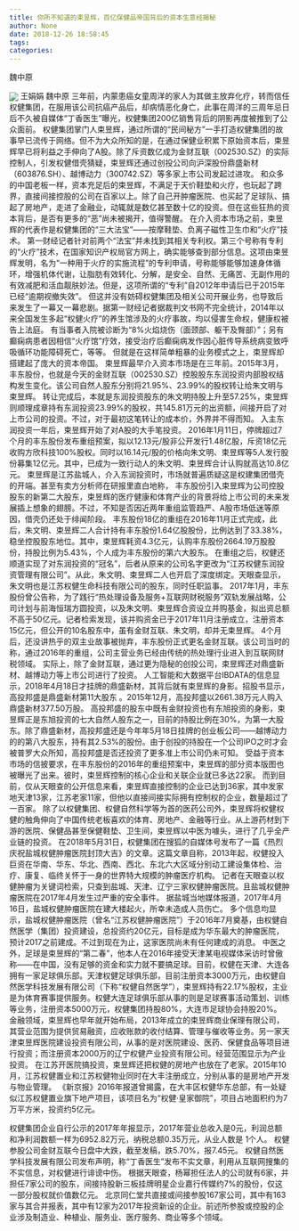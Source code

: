 ```yaml
---
title: 你所不知道的束昱辉，百亿保健品帝国背后的资本生意经揭秘
author: None
date: 2018-12-26 18:58:45
tags: 
categories: 
---
```

魏中原
<!-- more -->
<img align="center" border="0" src="https://imgcdn.yicai.com/uppics/images/2018/12/563fa27ee2b1e53ab2f4dbcd0e830ffe.jpg" />
王娟娟
魏中原
三年前，内蒙患癌女童周洋的家人为其做主放弃化疗，转而信任权健集团，在服用该公司抗癌产品后，却病情恶化身亡，此事在周洋的三周年忌日后不久被自媒体“丁香医生”曝光，权健集团200亿销售背后的阴影再度被推到了公众面前。
权健集团掌门人束昱辉，通过所谓的“民间秘方”一手打造权健集团的故事早已流传于网络。但不为大众所知的是，在通过保健业积累下原始资本后，束昱辉早已将利益之手伸向了A股。除了斥资数亿成为金财互联（002530.SZ）的实际控制人，引发权健借壳猜疑，束昱辉还通过创投公司向沪深股份鼎盛新材（603876.SH）、越博动力（300742.SZ）等多家上市公司发起过进攻。
和众多的中国老板一样，资本充足后的束昱辉，不满足于天价鞋垫和火疗，也玩起了跨界，直接间接控股的公司在百家以上。除了自己开肿瘤医院、也买起了足球队、搞起了房地产，走进了金融业，动辄就是数亿甚至数十亿的投资。但在这些狂热的资本背后，是否有更多的“恶”尚未被揭开，值得警醒。
在介入资本市场之前，束昱辉的代表作是权健集团的“三大法宝”——按摩鞋垫、负离子磁性卫生巾和“火疗”技术。
第一财经记者针对前两个“法宝”并未找到其相关专利权。第三个号称有专利的“火疗”技术，在国家知识产权局官方网上，确实能够查到部分信息。这项由束昱辉发明，名为“一种用于火疗的实施流程”的专利申请，号称能够能够加速身体循环，增强机体代谢，让脂肪有效转化、分解，是安全、自然、无痛苦、无副作用的有效减肥和活血靓肤妙法。但是，这项所谓的“专利”自2012年申请后已于2015年已经“逾期视撤失效”。
但这并没有妨碍权健集团及相关公司开展业务，也导致后来发生了一幕又一幕悲剧。据第一财经记者据裁判文书网不完全统计，2014年以来全国发生多起“权健火疗”的养生馆涉及的火疗事故，均以侵害生命权，健康权被告上法庭。
有当事者入院被诊断为“8%火焰烧伤（面颈部、躯干及臀部）”；另有癫痫病患者因相信“火疗馆”疗效，接受治疗后癫痫病发作因心脏传导系统病变致呼吸循环功能障碍死亡，等等。
但就是在这样简单粗暴的业务模式之上，束昱辉却搭建起了庞大的资本帝国。
束昱辉最早介入资本市场是在三年前。2015年3月，丰东股份，也就是今天的金财互联（002530.SZ）控股股东东润投资内部股权结构发生变化。该公司自然人股东分别将21.95%、23.99%的股权转让给朱文明与束昱辉。
转让完成后，本就是东润投资股东的朱文明持股上升至57.25%，束昱辉则顺理成章持有东润投资23.99%的股权，共145.81万元的出资额，间接开启了对上市公司的投资。不过，对于最初这笔转让的成本价，外界并不得而知。
入主东润投资一年后，束昱辉开始了对A股的大手笔投资。
2016年1月11日，停牌超过7个月的丰东股份发布重组预案，拟以12.13元/股非公开发行1.48亿股，斥资18亿元收购方欣科技100%股权。同时以16.14元/股的价格向朱文明、束昱辉等5人发行股份募集12亿元。其中，已成为一致行动人的朱文明、束昱辉合计认购就高达10.8亿元。
束昱辉是江苏盐城人，介入东润投资时，市场就普遍质疑这是权建集团借壳的开端。甚至有卖方分析师在研报里直白地称， 丰东股份引入束昱辉为公司控股股东的新第二大股东，束昱辉的医疗健康和体育产业的背景将给上市公司的未来发展插上想象的翅膀。不过，不知是否因近两年重组监管趋严、A股市场低迷等原因，借壳仍还处于绯闻阶段。
丰东股份18亿的重组在2016年11月正式完成，此后，朱文明、束昱辉二人合计持有丰东股份1.64亿股股份，比例达到了33.38%，稳坐控股股东地位。其中，束昱辉耗资4.3亿元，认购丰东股份2664.19万股股份，持股比例为5.43%，个人成为丰东股份的第六大股东。
在重组之后，权健还顺道实现了对东润投资的“冠名”，后者从原来的公司名字更改为“江苏权健东润投资管理有限公司”。从此，朱文明、束昱辉二人也开启了深度绑定。天眼查显示，朱文明也是江苏权健生命科技有限公司的股东，同时任职监事。
2017年1月，丰东股份曾公告称，为了践行“热处理设备及服务+互联网财税服务”双轨发展战略，公司计划与前海恒瑞方圆投资，以及朱文明、束昱辉合资设立并购基金，拟出资总额不高于50亿元。记者检索发现，该并购资金已于2017年11月注册成立，注册资本15亿元，但公开的10名股东中，虽有金财互联、朱文明，却并无束昱辉。
4个月后，还没讲热乎的双主业故事被抛弃，丰东股份正式更名金财互联。该公司当时的称，通过2016年的重组，公司主营业务已经由传统的热处理行业进入到互联网财税领域。
实际上，除了金财互联，通过更为隐秘的创投公司，束昱辉还对鼎盛新材、越博动力等上市公司进行了投资。
人工智能和大数据平台IBDATA的信息显示，2018年4月18日才挂牌的鼎盛新材，其背后就有束昱辉的身影。招股书显示，高投邦盛是鼎盛新材第11大股东 。2015年12月，高投邦盛以2661.38万元人购入鼎盛新材377.50万股。
高投邦盛的股东中既有金财投资也有东旭投资的身影，束昱辉正是东旭投资的七大自然人股东之一，目前的持股比例在30%，为第一大股东。除了鼎盛新材，高投邦盛还是今年年5月18日挂牌的创业板公司——越博动力的的第八大股东，持有其2.53%的股份。由于创投的持股在一个公司IPO之时才会被普罗大众所知，高投邦盛是否还投资了更多准上市公司仍未可知。
受益于资本市场的信披要求，在丰东股份的2016年的重组预案中，束昱辉的部分资本版图也被曝光了出来。彼时，束昱辉控制的核心企业和关联企业就已多达22家。
而到目前，仅从天眼查的公开信息来看，束昱辉直接控制的企业已达到36家，其中发家地天津13家，江苏老家11家，但他以直接间接实际拥有控制权的企业，数量超过了一百家。
除了以权健集团、权健自然科学等为首的医药公司外，束昱辉将权健权健的触角伸向了中国传统老板喜欢的体育、房地产、金融等行业。从上游药材到下游的医院、保健品甚至保健鞋垫、卫生间，束昱辉以中医为噱头，进行了几乎全产业链的投资。
在2018年5月31日，权健集团在搜狐的自媒体号发布了一篇《热烈庆祝盐城权健肿瘤医院封顶大吉》的文章。这篇文章自称，2013年起，权健投入巨资在华南、华东、华北、西南、西北、东北六大区域分别动工建设集体检、治疗、康复、临终关怀于一身的世界特大规模的肿瘤医疗机构。
记者在天眼查以权健肿瘤为关键词检索，只查到盐城、天津、辽宁三家权健肿瘤医院。且盐城权健肿瘤医院在2017年4月发生过严重的安全事件。
据盐城当地媒体报道，2017年4月16日，盐城权健肿瘤医院在建大楼起火，所幸未造成人员伤亡。
多个信息均显示，盐城权健肿瘤医院（曾名“江苏权健肿瘤医院”）于2016年7月奠基，由权健自然医学（集团）投资建设，总投资约20亿元，目标是成为华东最大的肿瘤医院，预计2017之前建成。不过到现在为止，这家医院尚未有任何建成的消息。
中医之外，足球是束昱辉的“第二春”，他本人在2016年接受天津某电视媒体采访时曾傲称——在中国，没有足够的资金和实力就不要搞足球。目前，权健在天津、大连各拥有一家足球俱乐部。天津权健足球俱乐部，目前注册资本3000万元，由权健自然医学科技发展有限公司（下称“权健自然医学”），束昱辉持有22.17%股权，主业是为体育赛事提供服务。权健大连足球俱乐部从事的则是足球赛事活动策划、训练等业务，注册资本5000万元，权健集团持股80%，大连市足球协会持股20%。
金融领域，束昱辉也早年就开始布局，2013年成立的束昱辉商业保理有限公司，其营业范围为提供贸易融资，应收账款的收付结算、管理与催收等业务。另一家天津束昱辉医院建设投资有限公司，从事的是对医院建设、医药、保健食品等项目进行投资；而注册资本2000万的辽宁权健产业投资有限公司。经营范围显示为产业投资。
在江苏开医院搞投资，束昱辉还把权健的房地产也放在了老家。2015年10月，江苏权健置业和江苏权健物业同时在大丰注册成立，分别从事的是房地产开发与物业管理。
《新京报》2016年报道曾揭露，在大丰区权健华东总部，有一处疑似江苏权健置业旗下地产项目，该项目名为“权健·皇家御院”，项目占地面积约为7万平方米，投资约5亿元。
 
 
权健集团企业自行公示的2017年年报显示，2017年营业总收入是0元，利润总额和净利润数额一样为6952.82万元，纳税总额0.35万元，从业人数是 1个人。
权健参股公司金财互联今日盘中大跌，截至发稿，跌5.70%，报7.45元。
权健自然医学科技发展有限公司发布声明，称“丁香医生”发布不实文章，利用从互联网搜集的不实信息，对权健进行诽谤中伤。
根据天眼查，杨幂担任法人的公司就有6家，并担任7家公司的股东，间接持股新三板挂牌明星企业嘉行传媒约7%的股份，仅这一部分股权就价值数亿元。
北京同仁堂共直接或间接参股167家公司，其中有163家与其合并报表，其中有12家为2017年投资新设的企业。前述所参股或控股的企业涉及制造业、种植业、服务业、医疗服务、商业等多个领域。
